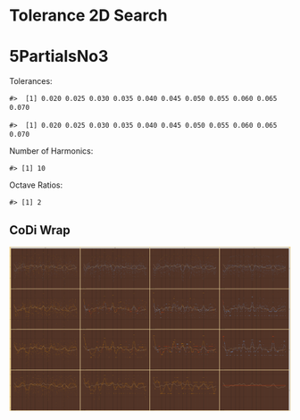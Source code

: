 Tolerance 2D Search
================

# 5PartialsNo3

Tolerances:

    #>  [1] 0.020 0.025 0.030 0.035 0.040 0.045 0.050 0.055 0.060 0.065 0.070

    #>  [1] 0.020 0.025 0.030 0.035 0.040 0.045 0.050 0.055 0.060 0.065 0.070

Number of Harmonics:

    #> [1] 10

Octave Ratios:

    #> [1] 2

## CoDi Wrap

![](../figures/tolerance_2D_search/unnamed-chunk-14-1.png)<!-- -->
